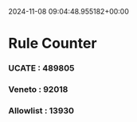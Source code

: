 2024-11-08 09:04:48.955182+00:00
# Rule Counter 
 ### UCATE : 489805

 ### Veneto : 92018

 ### Allowlist : 13930